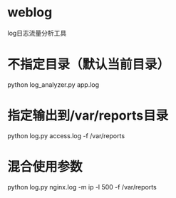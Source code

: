 # weblog
log日志流量分析工具

# 不指定目录（默认当前目录）
python log_analyzer.py app.log

# 指定输出到/var/reports目录
python log.py access.log -f /var/reports

# 混合使用参数
python log.py nginx.log -m ip -l 500 -f /var/reports
